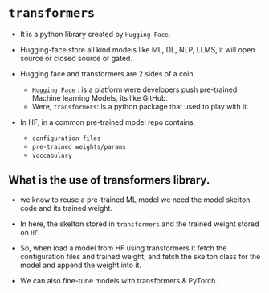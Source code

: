 # `transformers`

- It is a python library created by `Hugging Face`.

- Hugging-face store all kind models like ML, DL, NLP, LLMS, it will open source or closed source or gated.

- Hugging face and transformers are 2 sides of a coin
	- `Hugging Face` : is a platform were developers push pre-trained Machine learning Models, its like GitHub.
	- Were, `transformers`: is a python package that used to play with it.

- In HF, in a common pre-trained model repo contains, 
	- `configuration files`
	- `pre-trained weights/params`
	- `voccabulary`

## What is the use of transformers library.

- we know to reuse a pre-trained ML model we need the model skelton code and its trained weight.

- In here, the skelton stored in `transformers` and the trained weight stored on `HF`.

- So, when load a model from HF using transformers it fetch the configuration files and trained weight, and fetch the skelton class for the model and append the weight into it.

- We can also fine-tune models with transformers & PyTorch.
